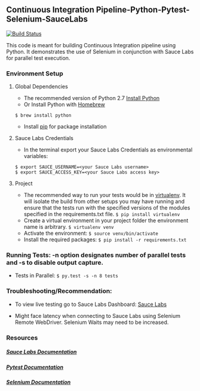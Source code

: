 ## Continuous Integration Pipeline-Python-Pytest-Selenium-SauceLabs
[![Build Status](https://travis-ci.org/amalho14/Dominos.svg?branch=master)](https://travis-ci.org/amalho14/Dominos)

This code is meant for building Continuous Integration pipeline using Python.
It demonstrates the use of Selenium in conjunction with Sauce Labs for parallel test execution.

### Environment Setup

1. Global Dependencies
    * The recommended version of Python 2.7 [Install Python](https://www.python.org/downloads/) 
    * Or Install Python with [Homebrew](http://brew.sh/)
    ```
    $ brew install python
    ```
    * Install [pip](https://pip.pypa.io/en/stable/installing/) for package installation

2. Sauce Labs Credentials
    * In the terminal export your Sauce Labs Credentials as environmental variables:
    ```
    $ export SAUCE_USERNAME=<your Sauce Labs username>
	$ export SAUCE_ACCESS_KEY=<your Sauce Labs access key>
    ```
3. Project
	* The recommended way to run your tests would be in [virtualenv](https://virtualenv.readthedocs.org/en/latest/). It will isolate the build from other setups you may have running and ensure that the tests run with the specified versions of the modules specified in the requirements.txt file.
	```$ pip install virtualenv```
	* Create a virtual environment in your project folder the environment name is arbitrary.
	```$ virtualenv venv```
	* Activate the environment:
	```$ source venv/bin/activate```
	* Install the required packages:
	```$ pip install -r requirements.txt```
    
### Running Tests:  -n option designates number of parallel tests and -s to disable output capture.

*  Tests in Parallel:
    ```$ py.test -s -n 8 tests```

### Troubleshooting/Recommendation:

* To view live testing go to Sauce Labs Dashboard: [Sauce Labs](https://saucelabs.com/)

* Might face latency when connecting to Sauce Labs using Selenium Remote WebDriver. Selenium Waits may need to be increased. 


### Resources
##### [Sauce Labs Documentation](https://wiki.saucelabs.com/)

##### [Pytest Documentation](http://pytest.org/latest/contents.html)

##### [Selenium Documentation](http://www.seleniumhq.org/docs/)
